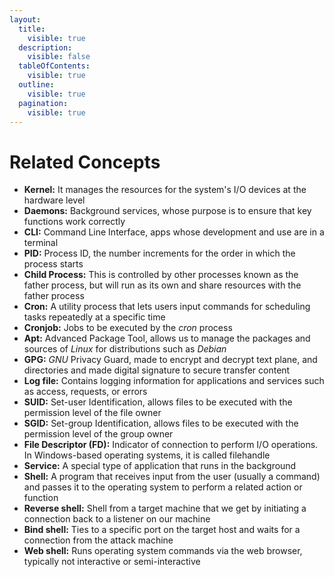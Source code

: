 ```yaml
---
layout:
  title:
    visible: true
  description:
    visible: false
  tableOfContents:
    visible: true
  outline:
    visible: true
  pagination:
    visible: true
---
```


# Related Concepts

* **Kernel:** It manages the resources for the system's I/O devices at the hardware level
* **Daemons:** Background services, whose purpose is to ensure that key functions work correctly
* **CLI:** Command Line Interface, apps whose development and use are in a terminal
* **PID:** Process ID, the number increments for the order in which the process starts
* **Child Process:** This is controlled by other processes known as the father process, but will run as its own and share resources with the father process
* **Cron:** A utility process that lets users input commands for scheduling tasks repeatedly at a specific time
* **Cronjob:** Jobs to be executed by the _cron_ process
* **Apt:** Advanced Package Tool, allows us to manage the packages and sources of _Linux_ for distributions such as _Debian_
* **GPG:** _GNU_ Privacy Guard, made to encrypt and decrypt text plane, and directories and made digital signature to secure transfer content
* **Log file:** Contains logging information for applications and services such as access, requests, or errors
* **SUID:** Set-user Identification, allows files to be executed with the permission level of the file owner
* **SGID:** Set-group Identification, allows files to be executed with the permission level of the group owner
* **File Descriptor (FD):** Indicator of connection to perform I/O operations. In Windows-based operating systems, it is called filehandle
* **Service:** A special type of application that runs in the background
* **Shell:** A program that receives input from the user (usually a command) and passes it to the operating system to perform a related action or function
* **Reverse shell:** Shell from a target machine that we get by initiating a connection back to a listener on our machine
* **Bind shell:** Ties to a specific port on the target host and waits for a connection from the attack machine
* **Web shell:** Runs operating system commands via the web browser, typically not interactive or semi-interactive

